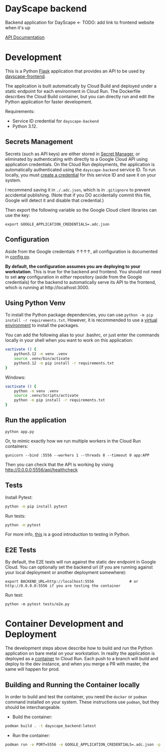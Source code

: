 # DayScape backend

Backend application for DayScape <- TODO: add link to frontend website when it's up

[API Documentation](API.md)

# Development

This is a Python [Flask](https://flask.palletsprojects.com/) application that provides an API to be used by [dayscape-frontend](https://github.com/Capstone-DayScape/dayscape-frontend).

The application is built automatically by Cloud Build and deployed under a static endpoint for each environment in Cloud Run. The Dockerfile describes the Cloud Build container, but you can directly run and edit the Python application for faster development.

Requirements:
- Service ID credential for `dayscape-backend`
- Python 3.12.

## Secrets Management

Secrets (such as API keys) are either stored in [Secret Manager](https://console.cloud.google.com/security/secret-manager), or eliminated by authenticating with directly to a Google Cloud API using application credentials. On the Cloud Run deployments, the application is automatically authenticated using the `dayscape-backend` service ID. To run locally, you must [create a credential](https://console.cloud.google.com/apis/credentials) for this service ID and save it on your system.

I recommend saving it in `./.adc.json`, which is in `.gitignore` to prevent accidental publishing. (Note that if you DO accidentally commit this file, Google will detect it and disable that credential.)

Then export the following variable so the Google Cloud client libraries can use the key:

```
export GOOGLE_APPLICATION_CREDENTIALS=.adc.json
```

## Configuration
Aside from the Google credentials ↑↑↑↑, all configuration is documented in [config.py](config.py). 

**By default, the configuration assumes you are deploying to your workstation**. This is true for the backend and frontend. You should not need to set **any** configuration in *either* repository (aside from the Google credentials) for the backend to automatically serve its API to the frontend, which is running at http://localhost:3000.

## Using Python Venv

To install the Python package dependencies, you can use `python -m pip install -r requirements.txt`. However, it is recommended to use a [virtual environment](https://docs.python.org/3/library/venv.html) to install the packages.

You can add the following alias to your .bashrc, or just enter the commands locally in your shell when you want to work on this application:

```bash
vactivate () {
	python3.12 -m venv .venv
	source .venv/bin/activate
	python3.12 -m pip install -r requirements.txt
}
```

Windows:

```bash
vactivate () {
    python -m venv .venv
	source .venv/Scripts/activate
	python -m pip install -r requirements.txt
}
```

## Run the application

```
python app.py
```

Or, to mimic exactly how we run multiple workers in the Cloud Run containers:
```
gunicorn --bind :5556 --workers 1 --threads 8 --timeout 0 app:APP
```

Then you can check that the API is working by vising http://0.0.0.0:5556/api/healthcheck

## Tests

Install Pytest:

```bash
python -m pip install pytest
```

Run tests:
```bash
python -m pytest
```

For more info, [this](https://realpython.com/python-testing/) is a good introduction to testing in Python.

## E2E Tests

By default, the E2E tests will run against the static dev endpoint in Google Cloud. You can optionally set the backend url (if you are running against your local deployment or another deployment somewhere):

```
export BACKEND_URL=http://localhost:5556                # or http://0.0.0.0:5556 if you are testing the container
```

Run test:
```
python -m pytest tests/e2e.py
```

# Container Development and Deployment

The development steps above describe how to build and run the Python application on bare metal on your workstation. In reality the application is deployed as a [container](https://www.redhat.com/en/topics/containers/whats-a-linux-container) to Cloud Run. Each push to a branch will build and deploy to the dev instance, and when you merge a PR with master, the same will happen for prod.

## Building and Running the Container locally
In order to build and test the container, you need the `docker` or `podman` command installed on your system. These instructions use `podman`, but they should be interchangeable.

- Build the container:
```bash
podman build . -t dayscape_backend:latest
```

- Run the container:
```bash
podman run -e PORT=5556 -e GOOGLE_APPLICATION_CREDENTIALS=.adc.json -p 5556:5556 dayscape_backend:latest
```
